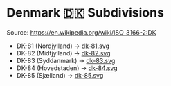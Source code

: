 # Denmark 🇩🇰 Subdivisions

Source: https://en.wikipedia.org/wiki/ISO_3166-2:DK

* DK-81 (Nordjylland) -> [dk-81.svg](https://github.com/amckenna41/iso3166-flag-icons/blob/main/iso3166-2-icons/DK/dk-81.svg)
* DK-82 (Midtjylland) -> [dk-82.svg](https://github.com/amckenna41/iso3166-flag-icons/blob/main/iso3166-2-icons/DK/dk-82.svg)
* DK-83 (Syddanmark) -> [dk-83.svg](https://github.com/amckenna41/iso3166-flag-icons/blob/main/iso3166-2-icons/DK/dk-83.svg)
* DK-84 (Hovedstaden) -> [dk-84.svg](https://github.com/amckenna41/iso3166-flag-icons/blob/main/iso3166-2-icons/DK/dk-84.svg)
* DK-85 (Sjælland) -> [dk-85.svg](https://github.com/amckenna41/iso3166-flag-icons/blob/main/iso3166-2-icons/DK/dk-85.svg)
